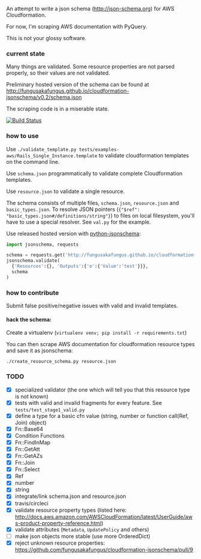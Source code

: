 An attempt to write a json schema (http://json-schema.org) for AWS Cloudformation.

For now, I'm scraping AWS documentation with PyQuery.

This is not your glossy software.

### current state
Many things are validated.
Some resource properties are not parsed properly, so their values are not validated.

Preliminary hosted version of the schema can be found at http://fungusakafungus.github.io/cloudformation-jsonschema/v0.2/schema.json

The scraping code is in a miserable state.

[![Build Status](https://travis-ci.org/fungusakafungus/cloudformation-jsonschema.svg?branch=master)](https://travis-ci.org/fungusakafungus/cloudformation-jsonschema)

### how to use
Use `./validate_template.py tests/examples-aws/Rails_Single_Instance.template` to validate cloudformation templates on the command line.

Use `schema.json` programmatically to validate complete Cloudformation templates.

Use `resource.json` to validate a single resource.

The schema consists of multiple files, `schema.json`, `resource.json` and `basic_types.json`. To resolve JSON pointers (`{"$ref": "basic_types.json#/definitions/string"}`) to files on local filesystem, you'll have to use a special resolver. See `val.py` for the example.

Use released hosted version with [python-jsonschema](http://python-jsonschema.readthedocs.io/en/latest/):
```python
import jsonschema, requests

schema = requests.get('http://fungusakafungus.github.io/cloudformation-jsonschema/v0.2/schema.json').json()
jsonschema.validate(
  {'Resources':{}, 'Outputs':{'o':{'Value':'test'}}},
  schema
)
```


### how to contribute
Submit false positive/negative issues with valid and invalid templates.

#### hack the schema:

Create a virtualenv (`virtualenv venv; pip install -r requirements.txt`)

You can then scrape AWS documentation for cloudformation resource types and save it as jsonschema:

```
./create_resource_schema.py resource.json
```

### TODO
 - [x] specialized validator (the one which will tell you that this resource type is not known)
 - [x] tests with valid and invalid fragments for every feature. See `tests/test_stage1_valid.py`
 - [x] define a type for a basic cfn value (string, number or function call(Ref, Join) object)
  - [x] Fn::Base64
  - [x] Condition Functions
  - [x] Fn::FindInMap
  - [x] Fn::GetAtt
  - [x] Fn::GetAZs
  - [x] Fn::Join
  - [x] Fn::Select
  - [x] Ref
  - [x] number
  - [x] string
 - [x] integrate/link schema.json and resource.json
 - [x] travis/circleci
 - [x] validate resource property types (listed here: http://docs.aws.amazon.com/AWSCloudFormation/latest/UserGuide/aws-product-property-reference.html)
 - [x] validate attributes (`Metadata`, `UpdatePolicy` and others)
 - [ ] make json objects more stable (use more OrderedDict)
 - [x] reject unknown resource properties: https://github.com/fungusakafungus/cloudformation-jsonschema/pull/9
